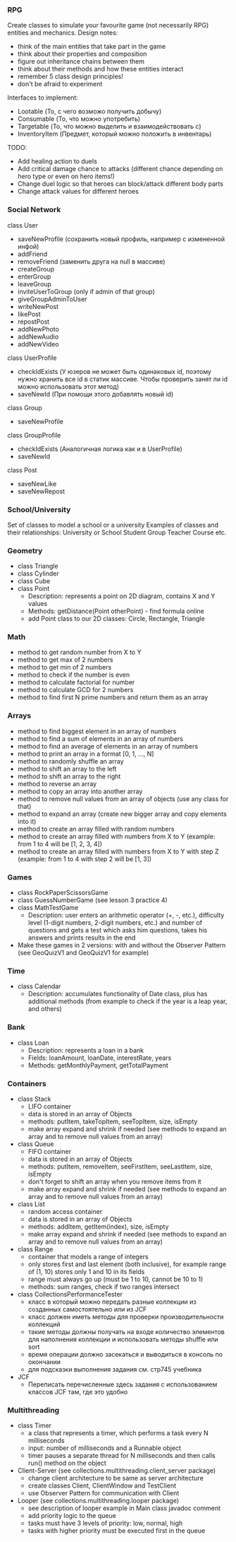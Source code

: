 ### RPG
Create classes to simulate your favourite game (not necessarily RPG) entities and mechanics.
Design notes:
- think of the main entities that take part in the game
- think about their properties and composition
- figure out inheritance chains between them
- think about their methods and how these entities interact
- remember 5 class design principles!
- don't be afraid to experiment 

Interfaces to implement:
- Lootable (То, с чего возможо получить добычу)
- Consumable (То, что можно употребить)
- Targetable (То, что можно выделить и взаимодействовать с)
- InventoryItem (Предмет, который можно положить в инвентарь)

TODO:
- Add healing action to duels
- Add critical damage chance to attacks (different chance depending on hero type or even on hero items!)
- Change duel logic so that heroes can block/attack different body parts
- Change attack values for different heroes

### Social Network
class User
- saveNewProfile (сохранить новый профиль, например с измененной инфой)
- addFriend
- removeFriend (заменить друга на null в массиве)
- createGroup
- enterGroup
- leaveGroup
- inviteUserToGroup (only if admin of that group)
- giveGroupAdminToUser
- writeNewPost
- likePost
- repostPost
- addNewPhoto
- addNewAudio
- addNewVideo

class UserProfile
- checkIdExists (У юзеров не может быть одинаковых id, поэтому нужно хранить все id в статик массиве. Чтобы проверить занят ли id можно использовать этот метод)
- saveNewId (При помощи этого добавлять новый id)

class Group
- saveNewProfile

class GroupProfile
- checkIdExists (Аналогичная логика как и в UserProfile)
- saveNewId

class Post
- saveNewLike
- saveNewRepost

### School/University
Set of classes to model a school or a university
Examples of classes and their relationships:
University or School
Student
Group
Teacher
Course
etc.

### Geometry
- class Triangle
- class Cylinder
- class Cube
- class Point
    * Description: represents a point on 2D diagram, contains X and Y values
    * Methods: getDistance(Point otherPoint) - find formula online
    * add Point class to our 2D classes: Circle, Rectangle, Triangle

### Math
- method to get random number from X to Y
- method to get max of 2 numbers
- method to get min of 2 numbers
- method to check if the number is even
- method to calculate factorial for number
- method to calculate GCD for 2 numbers
- method to find first N prime numbers and return them as an array

### Arrays
- method to find biggest element in an array of numbers
- method to find a sum of elements in an array of numbers
- method to find an average of elements in an array of numbers
- method to print an array in a format [0, 1, ..., N]
- method to randomly shuffle an array
- method to shift an array to the left
- method to shift an array to the right
- method to reverse an array
- method to copy an array into another array
- method to remove null values from an array of objects (use any class for that)
- method to expand an array (create new bigger array and copy elements into it)
- method to create an array filled with random numbers
- method to create an array filled with numbers from X to Y (example: from 1 to 4 will be [1, 2, 3, 4])
- method to create an array filled with numbers from X to Y with step Z (example: from 1 to 4 with step 2 will be [1, 3])

### Games
- class RockPaperScissorsGame
- class GuessNumberGame (see lesson 3 practice 4)
- class MathTestGame
    * Description: user enters an arithmetic operator (+, -, etc.), difficulty level (1-digit numbers, 2-digit numbers, etc.) 
    and number of questions and gets a test which asks him questions, takes his answers and prints results in the end
- Make these games in 2 versions: with and without the Observer Pattern (see GeoQuizV1 and GeoQuizV1 for example)

### Time
- class Calendar
    * Description: accumulates functionality of Date class, plus has additional methods (from example to check if the 
    year is a leap year, and others)
   
### Bank
- class Loan
    * Description: represents a loan in a bank
    * Fields: loanAmount, loanDate, interestRate, years
    * Methods: getMonthlyPayment, getTotalPayment

### Containers
- class Stack
    * LIFO container
    * data is stored in an array of Objects
    * methods: putItem, takeTopItem, seeTopItem, size, isEmpty
    * make array expand and shrink if needed (see methods to expand an array and to remove null values from an array)
- class Queue
    * FIFO container
    * data is stored in an array of Objects
    * methods: putItem, removeItem, seeFirstItem, seeLastItem, size, isEmpty
    * don't forget to shift an array when you remove items from it
    * make array expand and shrink if needed (see methods to expand an array and to remove null values from an array)
- class List
    * random access container
    * data is stored in an array of Objects
    * methods: addItem, getItem(index), size, isEmpty
    * make array expand and shrink if needed (see methods to expand an array and to remove null values from an array)
- class Range
    * container that models a range of integers
    * only stores first and last element (both inclusive), for example range of (1, 10) stores only 1 and 10 in its fields
    * range must always go up (must be 1 to 10, cannot be 10 to 1)
    * methods: sum ranges, check if two ranges intersect
- class CollectionsPerformanceTester
    * класс в который можно передать разные коллекции из созданных самостоятельно или из JCF
    * класс должен иметь методы для проверки производительности коллекций
    * такие методы должны получать на входе количество элементов для наполнения коллекции и использовать методы shuffle или sort
    * время операции должно засекаться и выводиться в консоль по окончании
    * для подсказки выполнения задания см. стр745 учебника
- JCF
    * Переписать перечисленные здесь задания с использованием классов JCF там, где это удобно
    
### Multithreading
- class Timer
    * a class that represents a timer, which performs a task every N milliseconds
    * input: number of milliseconds and a Runnable object
    * timer pauses a separate thread for N milliseconds and then calls run() method on the object
- Client-Server (see collections.multithreading.client_server package)
    * change client architecture to be same as server architecture
    * create classes Client, ClientWindow and TestClient
    * use Observer Pattern for communication with Client
- Looper (see collections.multithreading.looper package)
    * see description of looper example in Main class javadoc comment
    * add priority logic to the queue
    * tasks must have 3 levels of priority: low, normal, high
    * tasks with higher priority must be executed first in the queue